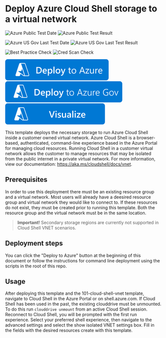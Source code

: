 # Deploy Azure Cloud Shell storage to a virtual network

![Azure Public Test Date](https://azurequickstartsservice.blob.core.windows.net/badges/demos/cloud-shell-vnet-storage/PublicLastTestDate.svg)
![Azure Public Test Result](https://azurequickstartsservice.blob.core.windows.net/badges/demos/cloud-shell-vnet-storage/PublicDeployment.svg)

![Azure US Gov Last Test Date](https://azurequickstartsservice.blob.core.windows.net/badges/demos/cloud-shell-vnet-storage/FairfaxLastTestDate.svg)
![Azure US Gov Last Test Result](https://azurequickstartsservice.blob.core.windows.net/badges/demos/cloud-shell-vnet-storage/FairfaxDeployment.svg)

![Best Practice Check](https://azurequickstartsservice.blob.core.windows.net/badges/demos/cloud-shell-vnet-storage/BestPracticeResult.svg)
![Cred Scan Check](https://azurequickstartsservice.blob.core.windows.net/badges/demos/cloud-shell-vnet-storage/CredScanResult.svg)

[![Deploy To Azure](https://raw.githubusercontent.com/Azure/azure-quickstart-templates/master/1-CONTRIBUTION-GUIDE/images/deploytoazure.svg?sanitize=true)](https://portal.azure.com/#create/Microsoft.Template/uri/https%3A%2F%2Fraw.githubusercontent.com%2FAzure%2Fazure-quickstart-templates%2Fmaster%2Fdemos%2Fcloud-shell-vnet-storage%2Fazuredeploy.json)
[![Deploy To Azure US Gov](https://raw.githubusercontent.com/Azure/azure-quickstart-templates/master/1-CONTRIBUTION-GUIDE/images/deploytoazuregov.svg?sanitize=true)](https://portal.azure.us/#create/Microsoft.Template/uri/https%3A%2F%2Fraw.githubusercontent.com%2FAzure%2Fazure-quickstart-templates%2Fmaster%2Fdemos%2Fcloud-shell-vnet-storage%2Fazuredeploy.json)
[![Visualize](https://raw.githubusercontent.com/Azure/azure-quickstart-templates/master/1-CONTRIBUTION-GUIDE/images/visualizebutton.svg?sanitize=true)](http://armviz.io/#/?load=https%3A%2F%2Fraw.githubusercontent.com%2FAzure%2Fazure-quickstart-templates%2Fmaster%2Fdemos%2Fcloud-shell-vnet-storage%2Fazuredeploy.json)

This template deploys the necessary storage to run Azure Cloud Shell inside a customer owned virtual network. Azure Cloud Shell is a browser-based, authenticated, command-line experience based in the Azure Portal for managing cloud resources. Running Cloud Shell in a customer virtual network allows the customer to manage resources that may be isolated from the public internet in a private virtual network. For more information, view our documentation: https://aka.ms/cloudshell/docs/vnet.

## Prerequisites

In order to use this deployment there must be an existing resource group and a virtual network. Most users will already have a deesired resource group and virtual network they would like to connect to. If these resources do not exist, they must be created prior to running this template. Both the resource group and the virtual network must be in the same location.
> **Important!** Secondary storage regions are currently not supported in Cloud Shell VNET scenarios.

## Deployment steps

You can click the "Deploy to Azure" button at the beginning of this document or follow the instructions for command line deployment using the scripts in the root of this repo.

## Usage

After deploying this template and the 101-cloud-shell-vnet template, navigate to Cloud Shell in the Azure Portal or on shell.azure.com.
If Cloud Shell has been used in the past, the existing clouddrive must be unmounted. To do this run `clouddrive unmount` from an active Cloud Shell session.
Reconnect to Cloud Shell, you will be prompted with the first run experience. Select your preferred shell experience, then navigate to the advanced settings and select the show isolated VNET settings box. Fill in the fields with the desired resources create with this template.
